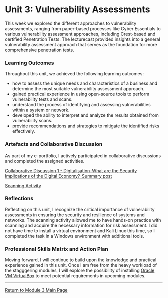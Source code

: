 # Unit 3: Vulnerability Assessments

This week we explored the different approaches to vulnerability assessments, ranging from paper-based processes like Cyber Essentials to various vulnerability assessment approaches, including Crest-based and certified Penetration Tests. 
The lecturecast provided insights into a general vulnerability assessment approach that serves as the foundation for more comprehensive penetration tests.

### Learning Outcomes
Throughout this unit, we achieved the following learning outcomes:
 - how to assess the unique needs and characteristics of a business and determine the most suitable vulnerability assessment approach.
 - gained practical experience in using open-source tools to perform vulnerability tests and scans.
 - understand the process of identifying and assessing vulnerabilities within a system or network.
 - developed the ability to interpret and analyze the results obtained from vulnerability scans.
 - provide recommendations and strategies to mitigate the identified risks effectively.

### Artefacts and Collaborative Discussion 
As part of my e-portfolio, I actively participated in collaborative discussions and completed the assigned activities. 

[Collaborative Discussion 1 - Digitalisation–What are the Security Implications of the Digital Economy?-Summary post](Module03_Discussion1_Summary.pdf)

[Scanning Activity](NS_Unit03_Scanning.md)

### Reflections
Reflecting on this unit, I recognize the critical importance of vulnerability assessments in ensuring the security and resilience of systems and networks. The scanning activity allowed me to have hands-on practice with scanning and acquire the necessary information for risk assessment. I did not have time to install a virtual environment and Kali Linux this time, so I completed the task in a Windows environment with additional tools.

### Professional Skills Matrix and Action Plan
Moving forward, I will continue to build upon the knowledge and practical experience gained in this unit. Once I am free from the heavy workload of the stagggering modules, I will explore the possibility of installing [Oracle VM VirtualBox](https://www.virtualbox.org/) to meet potential requirements in upcoming modules.

---

[Return to Module 3 Main Page](NS_main.md)
